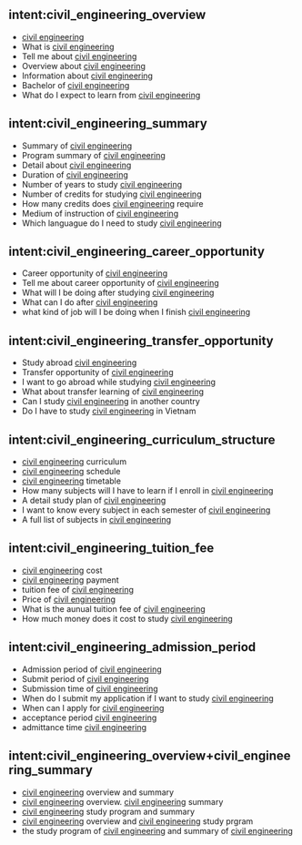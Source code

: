 ## intent:civil_engineering_overview
- [civil engineering](uni)
- What is [civil engineering](uni)
- Tell me about [civil engineering](uni)
- Overview about [civil engineering](uni)
- Information about [civil engineering](uni)
- Bachelor of [civil engineering](uni)
- What do I expect to learn from [civil engineering](uni)

## intent:civil_engineering_summary
- Summary of [civil engineering](uni)
- Program summary of [civil engineering](uni)
- Detail about [civil engineering](uni)
- Duration of [civil engineering](uni)
- Number of years to study [civil engineering](uni)
- Number of credits for studying [civil engineering](uni)
- How many credits does [civil engineering](uni) require
- Medium of instruction of [civil engineering](uni)
- Which languague do I need to study [civil engineering](uni)

## intent:civil_engineering_career_opportunity
- Career opportunity of [civil engineering](uni)
- Tell me about career opportunity of [civil engineering](uni)
- What will I be doing after studying [civil engineering](uni)
- What can I do after [civil engineering](uni)
- what kind of job will I be doing when I finish [civil engineering](uni)

## intent:civil_engineering_transfer_opportunity
- Study abroad [civil engineering](uni)
- Transfer opportunity of [civil engineering](uni)
- I want to go abroad while studying [civil engineering](uni)
- What about transfer learning of [civil engineering](uni)
- Can I study [civil engineering](uni) in another country
- Do I have to study [civil engineering](uni) in Vietnam

## intent:civil_engineering_curriculum_structure
- [civil engineering](uni) curriculum
- [civil engineering](uni) schedule
- [civil engineering](uni) timetable
- How many subjects will I have to learn if I enroll in [civil engineering](uni)
- A detail study plan of [civil engineering](uni)
- I want to know every subject in each semester of [civil engineering](uni)
- A full list of subjects in [civil engineering](uni)

## intent:civil_engineering_tuition_fee
- [civil engineering](uni) cost
- [civil engineering](uni) payment
- tuition fee of [civil engineering](uni)
- Price of [civil engineering](uni)
- What is the aunual tuition fee of [civil engineering](uni)
- How much money does it cost to study [civil engineering](uni)

## intent:civil_engineering_admission_period
- Admission period of [civil engineering](uni)
- Submit period of [civil engineering](uni)
- Submission time of [civil engineering](uni)
- When do I submit my application if I want to study [civil engineering](uni)
- When can I apply for [civil engineering](uni)
- acceptance period [civil engineering](uni)
- admittance time [civil engineering](uni)

## intent:civil_engineering_overview+civil_engineering_summary
- [civil engineering](uni) overview and summary
- [civil engineering](uni) overview. [civil engineering](uni) summary
- [civil engineering](uni) study program and summary
- [civil engineering](uni) overview and [civil engineering](uni) study prgram
- the study program of [civil engineering](uni) and summary of [civil engineering](uni)
